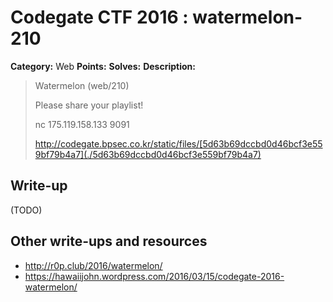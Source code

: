 # Codegate CTF 2016 : watermelon-210

**Category:** Web
**Points:** 
**Solves:** 
**Description:**

> Watermelon (web/210)
> 
> Please share your playlist!
> 
> 
> nc 175.119.158.133 9091
> 
> <http://codegate.bpsec.co.kr/static/files/[5d63b69dccbd0d46bcf3e559bf79b4a7](./5d63b69dccbd0d46bcf3e559bf79b4a7)>


## Write-up

(TODO)

## Other write-ups and resources

* <http://r0p.club/2016/watermelon/> 
* <https://hawaiijohn.wordpress.com/2016/03/15/codegate-2016-watermelon/>
